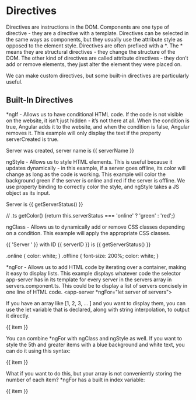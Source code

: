 # Directives
Directives are instructions in the DOM. Components are one type of directive - they are a directive with a template. Directives can be selected in the same ways as components, but they usually use the attribute style as opposed to the element style.
Directives are often prefixed with a *. The * means they are structural directives - they change the structure of the DOM. The other kind of directives are called attribute directives - they don’t add or remove elements, they just alter the element they were placed on. 

We can make custom directives, but some built-in directives are particularly useful. 

## Built-In Directives
*ngIf - Allows us to have conditional HTML code. If the code is not visible on the website, it isn’t just hidden - it’s not there at all. When the condition is true, Angular adds it to the website, and when the condition is false, Angular removes it.
This example will only display the text if the property serverCreated is true. 
<p *ngIf="serverCreated"> Server was created, server name is {{ serverName }}</p>

ngStyle - Allows us to style HTML elements. This is useful because it updates dynamically - in this example, if a server goes offline, its color will change as long as the code is working.
This example will color the background green if the server is online and red if the server is offline. We use property binding to correctly color the style, and ngStyle takes a JS object as its input.

<!-- .html -->
<p [ngStyle]="{backgroundColor: getColor()}">Server is {{ getServerStatus() }}</p>

// .ts
getColor() {return this.serverStatus === 'online' ? 'green' : 'red';}

ngClass - Allows us to dynamically add or remove CSS classes depending on a condition.
This example will apply the appropriate CSS classes.
<p [ngStyle]="getTextColor()"
   [ngClass]="{online: serverStatus === 'online', offline: serverStatus === 'offline'}">
  {{ 'Server ' }} with ID {{ serverID }} is {{ getServerStatus() }}</p>

.online {
  color: white;
}
.offline {
  font-size: 200%;
  color: white;
}



*ngFor - Allows us to add HTML code by iterating over a container, making it easy to display lists.
This example displays whatever code the selector app-server has in its template for every server in the servers array in servers.component.ts. This could be to display a list of servers concisely in one line of HTML code.
<app-server *ngFor="let server of servers"></app-server>

If you have an array like [1, 2, 3, ... ] and you want to display them, you can use the let variable that is declared, along with string interpolation, to output it directly.
<div *ngFor="let item of array_of_items">{{ item }}</div>

You can combine *ngFor with ngClass and ngStyle as well. If you want to style the 5th and greater items with a blue background and white text, you can do it using this syntax:
<div
  *ngFor="let item of array_of_items"
  [ngStyle]="{backgroundColor: item >= 5 ? 'blue' : 'transparent'}"
  [ngClass]="{whiteText: item >= 5}"
>{{ item }}</div>

What if you want to do this, but your array is not conveniently storing the number of each item? *ngFor has a built in index variable:
<div *ngFor="let item of array_of_items; let i = index"
   [ngStyle]="{backgroundColor: index >= 4 ? 'blue' : 'transparent'}"
   [ngClass]="{whiteText: index >= 4}"
>{{ item }}</div>
